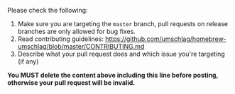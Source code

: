 Please check the following:

1. Make sure you are targeting the `master` branch, pull requests on release branches are only allowed for bug fixes.
2. Read contributing guidelines: https://github.com/umschlag/homebrew-umschlag/blob/master/CONTRIBUTING.md
3. Describe what your pull request does and which issue you're targeting (if any)

**You MUST delete the content above including this line before posting, otherwise your pull request will be invalid.**
